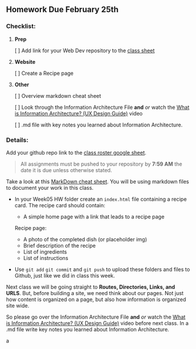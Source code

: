 ## Homework Due February 25th

### Checklist:

1. **Prep**

    [ ] Add link for your Web Dev repository to the [class sheet]((https://docs.google.com/spreadsheets/d/1mypPKpLeb8K2L3tSgLmB0cUEQaopdfFvYwfKA70r1gQ/edit?usp=sharing))

2. **Website**

    [ ] Create a Recipe page

3. **Other**
  
    [ ] Overview markdown cheat sheet
    
    [ ] Look through the Information Architecture File **and** _or_ watch the [What is Information Architecture? (UX Design Guide)](https://www.youtube.com/watch?v=OJLfjgVlwDo) video

    [ ] .md file with key notes you learned about Information Architecture. 

### Details:

Add your github repo link to the [class roster google sheet](https://docs.google.com/spreadsheets/d/1mypPKpLeb8K2L3tSgLmB0cUEQaopdfFvYwfKA70r1gQ/edit?usp=sharing).

>All assignments must be pushed to your repository by **7:59 AM** the date it is due unless otherwise stated.

Take a look at this [MarkDown cheat sheet](https://www.markdownguide.org/cheat-sheet/). You will be using markdown files to document your work in this class.

- In your Week05 HW folder create an `index.html` file containing a recipe card. The recipe card should contain:

  - A simple home page with a link that leads to a recipe page

  Recipe page:
  - A photo of the completed dish (or placeholder img)
  - Brief description of the recipe
  - List of ingredients
  - List of instructions

- Use `git add` `git commit` and `git push` to upload these folders and files to Github, just like we did in class this week.

Next class we will be going straight to **Routes, Directories, Links, and URLS**. But, before building a site, we need think about our pages. Not just how content is organized on a page, but also how information is organized site wide. 

So please go over the Information Architecture File **and** _or_ watch the [What is Information Architecture? (UX Design Guide)](https://www.youtube.com/watch?v=OJLfjgVlwDo) video before next class. In a .md file write key notes you learned about Information Architecture. 

a
